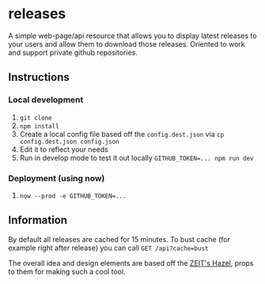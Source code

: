 # releases

A simple web-page/api resource that allows you to display latest releases to your users and allow them to download those releases.
Oriented to work and support private github repositories.

## Instructions

### Local development

1. `git clone`
2. `npm install`
3. Create a local config file based off the `config.dest.json` via `cp config.dest.json config.json`
4. Edit it to reflect your needs
5. Run in develop mode to test it out locally `GITHUB_TOKEN=... npm run dev`

### Deployment (using now)

1. `now --prod -e GITHUB_TOKEN=...`

## Information

By default all releases are cached for 15 minutes. To bust cache (for example right after release) you can call `GET /api?cache=bust`

The overall idea and design elements are based off the [ZEIT's Hazel](https://github.com/zeit/hazel/), props to them for making such a cool tool.

